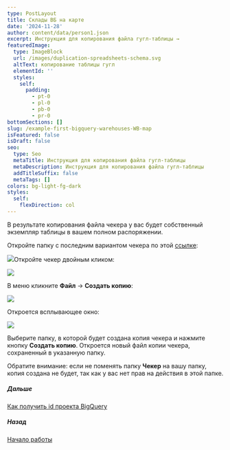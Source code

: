 ```yaml
---
type: PostLayout
title: Склады ВБ на карте
date: '2024-11-28'
author: content/data/person1.json
excerpt: Инструкция для копирования файла гугл-таблицы →
featuredImage:
  type: ImageBlock
  url: /images/duplication-spreadsheets-schema.svg
  altText: копирование таблицы гугл
  elementId: ''
  styles:
    self:
      padding:
        - pt-0
        - pl-0
        - pb-0
        - pr-0
bottomSections: []
slug: /example-first-bigquery-warehouses-WB-map
isFeatured: false
isDraft: false
seo:
  type: Seo
  metaTitle: Инструкция для копирования файла гугл-таблицы
  metaDescription: Инструкция для копирования файла гугл-таблицы
  addTitleSuffix: false
  metaTags: []
colors: bg-light-fg-dark
styles:
  self:
    flexDirection: col
---
```

В результате копирования файла чекера у вас будет собственный экземпляр таблицы в вашем полном распоряжении.

Откройте папку с последним вариантом чекера по этой [ссылке](https://drive.google.com/drive/folders/1JNmo9hfAaHSG5rrB1q1dLnCd_JYsq1f8?usp=sharing):

![](/images/%D0%9A%D0%BE%D0%BF%D0%B8%D1%80%D0%BE%D0%B2%D0%B0%D0%BD%D0%B8%D0%B5%20%D1%82%D0%B0%D0%B1%D0%BB%D0%B8%D1%86%D1%8B%20%D0%BF%D0%B0%D0%BF%D0%BA%D0%B0.PNG)Откройте чекер двойным кликом:

![](/images/%D0%9A%D0%BE%D0%BF%D0%B8%D1%80%D0%BE%D0%B2%D0%B0%D0%BD%D0%B8%D0%B5%20%D1%82%D0%B0%D0%B1%D0%BB%D0%B8%D1%86%D1%8B%20%D1%84%D0%B0%D0%B9%D0%BB%20%D0%BE%D1%82%D0%BA%D1%80%D1%8B%D1%82.PNG)

В меню кликните **Файл** → **Создать копию**:

![](/images/%D0%9A%D0%BE%D0%BF%D0%B8%D1%80%D0%BE%D0%B2%D0%B0%D0%BD%D0%B8%D0%B5%20%D1%82%D0%B0%D0%B1%D0%BB%D0%B8%D1%86%D1%8B%20%D0%BC%D0%B5%D0%BD%D1%8E.png)

Откроется всплывающее окно:

![](/images/%D0%9A%D0%BE%D0%BF%D0%B8%D1%80%D0%BE%D0%B2%D0%B0%D0%BD%D0%B8%D0%B5%20%D1%82%D0%B0%D0%B1%D0%BB%D0%B8%D1%86%D1%8B%20%D1%81%D0%BE%D0%B7%D0%B4%D0%B0%D1%82%D1%8C%20%D0%BA%D0%BE%D0%BF%D0%B8%D1%8E.png)

Выберите папку, в которой будет создана копия чекера и нажмите кнопку **Создать копию**. Откроется новый файл копии чекера, сохраненный в указанную папку.

Обратите внимание: если не поменять папку **Чекер** на вашу папку, копия создана не будет, так как у вас нет прав на действия в этой папке.

##### Дальше

[Как получить id проекта BigQuery](/blog/bigquery-initialization/)

##### Назад

[Начало работы](/blog/beginning-of-use/)

